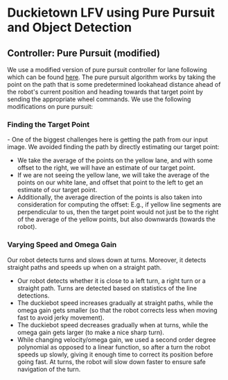 <h1>Duckietown LFV using Pure Pursuit and Object Detection</h1>
<h2>Controller: Pure Pursuit (modified)</h2>
We use a modified version of pure pursuit controller for lane following which can be found <a href="https://github.com/saryazdi/pp-navigation">here</a>. The pure pursuit algorithm works by taking the point on the path that is some predetermined lookahead distance ahead of the robot's current position and heading towards that target point by sending the appropriate wheel commands. We use the following modifications on pure pursuit:
<h3>Finding the Target Point</h3>
- One of the biggest challenges here is getting the path from our input image. We avoided finding the path by directly estimating our target point:
<ul>
  <li>We take the average of the points on the yellow lane, and with some offset to the right, we will have an estimate of our target point.</li>
  <li>If we are not seeing the yellow lane, we will take the average of the points on our white lane, and offset that point to the left to get an estimate of our target point.</li>
  <li>Additionally, the average direction of the points is also taken into consideration for computing the offset: E.g., if yellow line segments are perpendicular to us, then the target point would not just be to the right of the average of the yellow points, but also downwards (towards the robot).</li>
</ul>

<h3>Varying Speed and Omega Gain</h3>
Our robot detects turns and slows down at turns. Moreover, it detects straight paths and speeds up when on a straight path.
<ul>
  <li>Our robot detects whether it is close to a left turn, a right turn or a straight path. Turns are detected based on statistics of the line detections.</li>
  <li> The duckiebot speed increases gradually at straight paths, while the omega gain gets smaller (so that the robot corrects less when moving fast to avoid jerky movement).</li>
  <li> The duckiebot speed decreases gradually when at turns, while the omega gain gets larger (to make a nice sharp turn).</li>
  <li> While changing velocity/omega gain, we used a second order degree polynomial as opposed to a linear function, so after a turn the robot speeds up slowly, giving it enough time to correct its position before going fast. At turns, the robot will slow down faster to ensure safe navigation of the turn.</li>
</ul>
